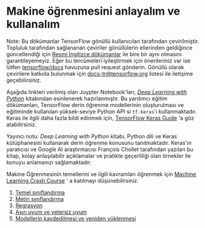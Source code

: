 # Makine öğrenmesini anlayalım ve kullanalım

Note: Bu dökümanlar TensorFlow gönüllü kullanıcıları tarafından çevirilmiştir.
Topluluk tarafından sağlananan çeviriler gönüllülerin ellerinden geldiğince
güncellendiği için [Resmi İngilizce dökümanlar](https://www.tensorflow.org/?hl=en)
ile bire bir aynı olmasını garantileyemeyiz. Eğer bu tercümeleri iyileştirmek
için önerileriniz var ise lütfen [tensorflow/docs](https://github.com/tensorflow/docs)
havuzuna pull request gönderin. Gönüllü olarak çevirilere katkıda bulunmak için
[docs-tr@tensorflow.org](https://groups.google.com/a/tensorflow.org/forum/#!forum/docs-tr)
listesi ile iletişime geçebilirsiniz.

Aşağıda linkleri verilmiş olan Juypter Notebook'ları,
*[Deep Learning with Python](https://books.google.com/books?id=Yo3CAQAACAAJ)*
kitabından esinlenerek hazırlanmıştır. Bu yardımcı eğitim dökümanları,
TensorFlow derin öğrenme modellerinin oluşturulması ve eğitiminde kullanılan
yüksek-seviye Python API si `tf.keras`'ı kullanmaktadır. Keras ile ilgili daha
fazla bildi edinmek için,
[TensorFlow Keras Guide](https://github.com/tensorflow/docs/blob/master/site/en/r1/guide/keras.ipynb)
'a göz atabilirsiniz.

Yayıncı notu: *Deep Learning with Python* kitabı, Python dili ve Keras
kütüphanesini kullanarak derin öğrenme konusunu tanıtmaktadır. Keras'ın
yaratıcısı ve Google AI araştırmacısı François Chollet tarafından yazılan bu
kitap, kolay anlaşılabilir açıklamalar ve pratikte geçerliliği olan örnekler ile
konuyu anlamanızı sağlamaktadır.

Makine Öğrenmesinin temellerini ve ilgili kavramları öğrenmek için
[Machine Learning Crash Course](https://developers.google.com/machine-learning/crash-course/)
' a katılmayı düşünebilirsiniz.

1. [Temel sınıflandırma](basic_classification.ipynb)
2. [Metin sınıflandırma](basic_text_classification.ipynb)
3. [Regrasyon](basic_regression.ipynb)
4. [Aşırı uyum ve yetersiz uyum](overfit_and_underfit.ipynb)
5. [Modellerin kaydedilmesi ve yeniden yüklenmesi](save_and_restore_models.ipynb)
